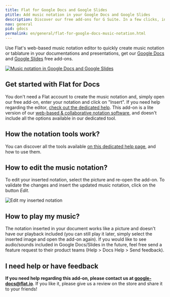 ```yaml
---
title: Flat for Google Docs and Google Slides
ptitle: Add music notation in your Google Docs and Google Slides
description: Discover our free add-ons for G Suite. In a few clicks, insert any music notation in your Google Docs and Google Slides slides.
nav: general
pid: gdocs
permalink: en/general/flat-for-google-docs-music-notation.html
---
```


Use Flat's web-based music notation editor to quickly create music notation or tablature in your documentations and presentations, get our [Google Docs](https://chrome.google.com/webstore/detail/flat-for-docs-music-notat/fgcopphfnfiaephabcmnaclbdgjjkmaj) and [Google Slides](https://chrome.google.com/webstore/detail/flat-for-slides-music-not/aahnkkbdaknlhinhidfedfblacekahlb) free add-ons.

[![Music notation in Google Docs and Google Slides](/help/assets/img/google-docs/music-notation.png)](https://chrome.google.com/webstore/detail/flat-for-docs-music-notat/fgcopphfnfiaephabcmnaclbdgjjkmaj)


## Get started with Flat for Docs

You don't need a Flat account to create the music notation and, simply open our free add-on, enter your notation and click on "Insert". If you need help regarding the editor, [check out the dedicated help](/help/en/music-notation-software/). This add-on is a lite version of our [web-based & collaborative notation software](https://flat.io), and doesn't include all the options available in our dedicated tool.

## How the notation tools work?

You can discover all the tools available [on this dedicated help page](/help/en/music-notation-software/notation-features.html), and how to use them.

## How to edit the music notation?

To edit your inserted notation, select the picture and re-open the add-on. To validate the changes and insert the updated music notation, click on the button *Edit*.

![Edit my inserted notation](/help/assets/img/google-docs/edit-music-notation.gif)

## How to play my music?

The notation inserted in your document works like a picture and doesn't have our playback included (you can still play it later, simply select the inserted image and open the add-on again). If you would like to see audio/sounds included in Google Docs/Slides in the future, feel free send a feature request to their product teams (Help > Docs Help > Send feedback).

## I need help or have feedback

**If you need help regarding this add-on, please contact us at [google-docs@flat.io](mailto:google-docs@flat.io)**. If you like it, please give us a review on the store and share it to your friends!